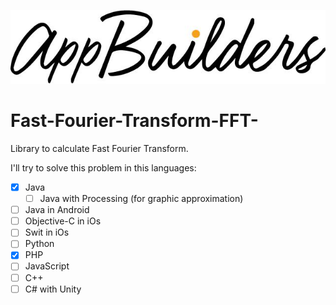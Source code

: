 <p align="center">
	<!---
			![alt tag](https://github.com/nalancer08/Arduino-Interface-Builder/blob/master/logo.jpeg)
-->
  <img src="https://github.com/nalancer08/Arduino-Interface-Builder/blob/master/logo.jpeg">
</p>

# Fast-Fourier-Transform-FFT-
Library to calculate Fast Fourier Transform.

I'll try to solve this problem in this languages:

- [X] Java
  - [ ] Java with Processing (for graphic approximation)
- [ ] Java in Android
- [ ] Objective-C in iOs
- [ ] Swit in iOs
- [ ] Python
- [X] PHP
- [ ] JavaScript
- [ ] C++
- [ ] C# with Unity
